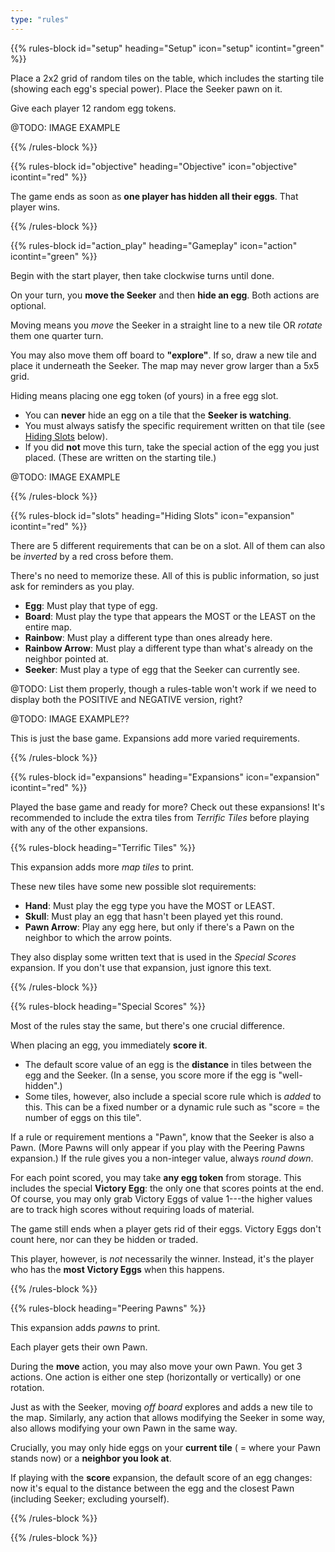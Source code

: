 ```yaml
---
type: "rules"
---
```


{{% rules-block id="setup" heading="Setup" icon="setup" icontint="green" %}}

Place a 2x2 grid of random tiles on the table, which includes the starting tile (showing each egg's special power). Place the Seeker pawn on it.

Give each player 12 random egg tokens.

@TODO: IMAGE EXAMPLE

{{% /rules-block %}}

{{% rules-block id="objective" heading="Objective" icon="objective" icontint="red" %}}

The game ends as soon as **one player has hidden all their eggs**. That player wins.

{{% /rules-block %}}

{{% rules-block id="action_play" heading="Gameplay" icon="action" icontint="green" %}}

Begin with the start player, then take clockwise turns until done.

On your turn, you **move the Seeker** and then **hide an egg**. Both actions are optional.

Moving means you _move_ the Seeker in a straight line to a new tile OR _rotate_ them one quarter turn. 

You may also move them off board to **"explore"**. If so, draw a new tile and place it underneath the Seeker. The map may never grow larger than a 5x5 grid.

Hiding means placing one egg token (of yours) in a free egg slot.
* You can **never** hide an egg on a tile that the **Seeker is watching**.
* You must always satisfy the specific requirement written on that tile (see [Hiding Slots](#slots) below).
* If you did **not** move this turn, take the special action of the egg you just placed. (These are written on the starting tile.)

@TODO: IMAGE EXAMPLE

{{% /rules-block %}}

{{% rules-block id="slots" heading="Hiding Slots" icon="expansion" icontint="red" %}}

There are 5 different requirements that can be on a slot. All of them can also be _inverted_ by a red cross before them.

There's no need to memorize these. All of this is public information, so just ask for reminders as you play.

* **Egg**: Must play that type of egg.
* **Board**: Must play the type that appears the MOST or the LEAST on the entire map.
* **Rainbow**: Must play a different type than ones already here.
* **Rainbow Arrow**: Must play a different type than what's already on the neighbor pointed at.
* **Seeker**: Must play a type of egg that the Seeker can currently see.

@TODO: List them properly, though a rules-table won't work if we need to display both the POSITIVE and NEGATIVE version, right?

@TODO: IMAGE EXAMPLE??

This is just the base game. Expansions add more varied requirements.

{{% /rules-block %}}

{{% rules-block id="expansions" heading="Expansions" icon="expansion" icontint="red" %}}

Played the base game and ready for more? Check out these expansions! It's recommended to include the extra tiles from _Terrific Tiles_ before playing with any of the other expansions.

{{% rules-block heading="Terrific Tiles" %}}

This expansion adds more _map tiles_ to print. 

These new tiles have some new possible slot requirements:

* **Hand**: Must play the egg type you have the MOST or LEAST.
* **Skull**: Must play an egg that hasn't been played yet this round. <!--- You may **never** take its action, though. --->
* **Pawn Arrow**: Play any egg here, but only if there's a Pawn on the neighbor to which the arrow points.

They also display some written text that is used in the _Special Scores_ expansion. If you don't use that expansion, just ignore this text.

{{% /rules-block %}}

{{% rules-block heading="Special Scores" %}}

Most of the rules stay the same, but there's one crucial difference.

When placing an egg, you immediately **score it**.

* The default score value of an egg is the **distance** in tiles between the egg and the Seeker. (In a sense, you score more if the egg is "well-hidden".)
* Some tiles, however, also include a special score rule which is _added_ to this. This can be a fixed number or a dynamic rule such as "score = the number of eggs on this tile". 

If a rule or requirement mentions a "Pawn", know that the Seeker is also a Pawn. (More Pawns will only appear if you play with the Peering Pawns expansion.) If the rule gives you a non-integer value, always _round down_.

For each point scored, you may take **any egg token** from storage. This includes the special **Victory Egg**: the only one that scores points at the end. Of course, you may only grab Victory Eggs of value 1---the higher values are to track high scores without requiring loads of material.

The game still ends when a player gets rid of their eggs. Victory Eggs don't count here, nor can they be hidden or traded.

This player, however, is _not_ necessarily the winner. Instead, it's the player who has the **most Victory Eggs** when this happens.

{{% /rules-block %}}

{{% rules-block heading="Peering Pawns" %}}

This expansion adds _pawns_ to print.

Each player gets their own Pawn.

During the **move** action, you may also move your own Pawn. You get 3 actions. One action is either one step (horizontally or vertically) or one rotation.

Just as with the Seeker, moving _off board_ explores and adds a new tile to the map. Similarly, any action that allows modifying the Seeker in some way, also allows modifying your own Pawn in the same way.

Crucially, you may only hide eggs on your **current tile** ( = where your Pawn stands now) or a **neighbor you look at**.

If playing with the **score** expansion, the default score of an egg changes: now it's equal to the distance between the egg and the closest Pawn (including Seeker; excluding yourself).

{{% /rules-block %}}

{{% /rules-block %}}